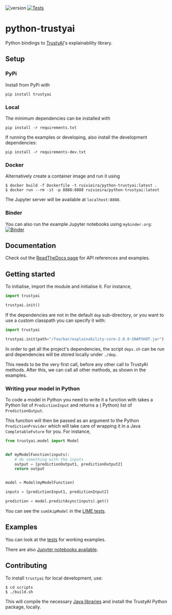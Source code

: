 ![version](https://img.shields.io/badge/version-0.2.6-green) [![Tests](https://github.com/trustyai-python/module/actions/workflows/workflow.yml/badge.svg)](https://github.com/trustyai-python/examples/actions/workflows/workflow.yml)

# python-trustyai

Python bindings to [TrustyAI](https://kogito.kie.org/trustyai/)'s explainability library.

## Setup

### PyPi

Install from PyPi with

```shell
pip install trustyai
```

### Local

The minimum dependencies can be installed with

```shell
pip install -r requirements.txt
```

If running the examples or developing, also install the development dependencies:

```shell
pip install -r requirements-dev.txt
```

### Docker

Alternatively create a container image and run it using

```shell
$ docker build -f Dockerfile -t ruivieira/python-trustyai:latest .
$ docker run --rm -it -p 8888:8888 ruivieira/python-trustyai:latest
```

The Jupyter server will be available at `localhost:8888`.

### Binder

You can also run the example Jupyter notebooks
using `mybinder.org`: [![Binder](https://mybinder.org/badge_logo.svg)](https://mybinder.org/v2/gh/trustyai-python/trustyai-explainability-python-examples/main?labpath=examples)

## Documentation

Check out the [ReadTheDocs page](https://trustyai-explainability-python.readthedocs.io/en/latest/) for API references
and examples.

## Getting started

To initialise, import the module and initialise it. For instance,

```python
import trustyai

trustyai.init()
```

If the dependencies are not in the default `dep` sub-directory, or you want to use a custom classpath you can specify it
with:

```python
import trustyai

trustyai.init(path="/foo/bar/explainability-core-2.0.0-SNAPSHOT.jar")
```

In order to get all the project's dependencies, the script `deps.sh` can be run and dependencies will be stored locally
under `./dep`.

This needs to be the very first call, before any other call to TrustyAI methods. After this, we can call all other
methods, as shown in the examples.

### Writing your model in Python

To code a model in Python you need to write it a function with takes a Python list of `PredictionInput` and returns a (
Python) list of `PredictionOutput`.

This function will then be passed as an argument to the Python `PredictionProvider`
which will take care of wrapping it in a Java `CompletableFuture` for you. For instance,

```python
from trustyai.model import Model


def myModelFunction(inputs):
    # do something with the inputs
    output = [predictionOutput1, predictionOutput2]
    return output


model = Model(myModelFunction)

inputs = [predictionInput1, predictionInput2]

prediction = model.predictAsync(inputs).get()
```

You can see the `sumSkipModel` in the [LIME tests](./tests/test_limeexplainer.py).

## Examples

You can look at the [tests](./tests) for working examples.

There are also [Jupyter notebooks available](https://github.com/trustyai-python/examples).

## Contributing

To install `trustyai` for local development, use:

```shell
$ cd scripts
$ ./build.sh
```

This will compile the necessary [Java libraries](https://github.com/trustyai-explainability/trustyai-explainability) and
install
the TrustyAI Python package, locally.